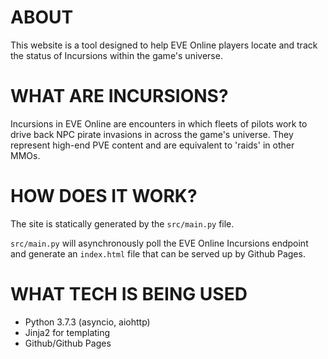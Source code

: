 # ABOUT
This website is a tool designed to help EVE Online players locate and track the status of Incursions within the game's universe. 

# WHAT ARE INCURSIONS?
Incursions in EVE Online are encounters in which fleets of pilots work to drive back NPC pirate invasions in across the game's universe. They represent high-end PVE content and are equivalent to 'raids' in other MMOs.

# HOW DOES IT WORK?
The site is statically generated by the `src/main.py` file.

`src/main.py` will asynchronously poll the EVE Online Incursions endpoint and generate an `index.html` file that can be served up by Github Pages.

# WHAT TECH IS BEING USED
- Python 3.7.3 (asyncio, aiohttp)
- Jinja2 for templating
- Github/Github Pages
